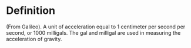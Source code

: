 # Definition

(From Galileo). A unit of acceleration equal to 1 centimeter per second
per second, or 1000 milligals. The gal and milligal are used in
measuring the acceleration of gravity.
